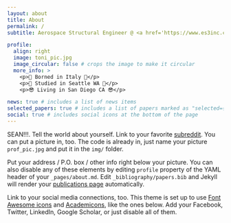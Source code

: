 ```yaml
---
layout: about
title: About
permalink: /
subtitle: Aerospace Structural Engineer @ <a href='https://www.es3inc.com'>ES3</a>

profile:
  align: right
  image: toni_pic.jpg
  image_circular: false # crops the image to make it circular
  more_info: >
    <p>🤌 Borned in Italy 🤌</p>
    <p>🧗 Studied in Seattle WA 🧗</p>
    <p>😎 Living in San Diego CA 😎</p>

news: true # includes a list of news items
selected_papers: true # includes a list of papers marked as "selected={true}"
social: true # includes social icons at the bottom of the page
---
```


SEAN!!!. Tell the world about yourself. Link to your favorite [subreddit](http://reddit.com). You can put a picture in, too. The code is already in, just name your picture `prof_pic.jpg` and put it in the `img/` folder.

Put your address / P.O. box / other info right below your picture. You can also disable any of these elements by editing `profile` property of the YAML header of your `_pages/about.md`. Edit `_bibliography/papers.bib` and Jekyll will render your [publications page](/al-folio/publications/) automatically.

Link to your social media connections, too. This theme is set up to use [Font Awesome icons](https://fontawesome.com/) and [Academicons](https://jpswalsh.github.io/academicons/), like the ones below. Add your Facebook, Twitter, LinkedIn, Google Scholar, or just disable all of them.
